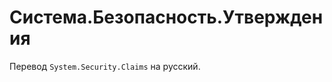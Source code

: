 Система.Безопасность.Утверждения
================================

Перевод `System.Security.Claims` на русский.
